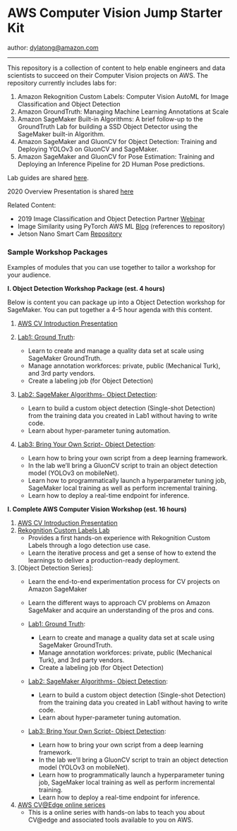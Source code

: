 # AWS Computer Vision Jump Starter Kit
author: dylatong@amazon.com

---

This repository is a collection of content to help enable engineers and data scientists to succeed on their Computer Vision projects on AWS. The repository currently includes labs for:

1. Amazon Rekognition Custom Labels: Computer Vision AutoML for Image Classification and Object Detection
2. Amazon GroundTruth: Managing Machine Learning Annotations at Scale
3. Amazon SageMaker Built-in Algorithms: A brief follow-up to the GroundTruth Lab for building a SSD Object Detector using the SageMaker built-in Algorithm.
4. Amazon SageMaker and GluonCV for Object Detection: Training and Deploying YOLOv3 on GluonCV and SageMaker.
5. Amazon SageMaker and GluonCV for Pose Estimation: Training and Deploying an Inference Pipeline for 2D Human Pose predictions.

Lab guides are shared [here](https://github.com/dylan-tong-aws/aws-cv-jumpstarter/tree/master/lab-guides).

2020 Overview Presentation is shared [here](https://github.com/dylan-tong-aws/aws-cv-jumpstarter/blob/master/presentations/aws-cv-partner-enablement-2020.pdf)

Related Content:
* 2019 Image Classification and Object Detection Partner [Webinar](https://www.youtube.com/watch?v=t7smVKL6d4Q)
* Image Similarity using PyTorch AWS ML [Blog](https://aws.amazon.com/blogs/machine-learning/a-personalized-shop-by-style-experience-using-pytorch-on-amazon-sagemaker-and-amazon-neptune/) (references to repository)
* Jetson Nano Smart Cam [Repository](https://github.com/dylan-tong-aws/jetson-nano-smart-cam)

### Sample Workshop Packages
Examples of modules that you can use together to tailor a workshop for your audience.

**I. Object Detection Workshop Package (est. 4 hours)**

Below is content you can package up into a Object Detection workshop for SageMaker. You can put together a 4-5 hour agenda with this content.

1. [AWS CV Introduction Presentation](https://github.com/dylan-tong-aws/aws-cv-jumpstarter/blob/master/presentations/aws-cv-partner-enablement-2020.pdf)
2. [Lab1: Ground Truth](https://github.com/dylan-tong-aws/aws-cv-jumpstarter/blob/master/lab-guides/Lab1-GroundTruth/Lab1-%20Ground%20Truth.pdf):
    - Learn to create and manage a quality data set at
    scale using SageMaker GroundTruth.
    - Manage annotation workforces: private,
    public (Mechanical Turk), and 3rd party
    vendors.
    - Create a labeling job (for Object Detection)
 3. [Lab2: SageMaker Algorithms- Object Detection](https://github.com/dylan-tong-aws/aws-cv-jumpstarter/blob/master/lab-guides/Lab2-SM-ObjectDetection/Lab2-SageMaker-Algorithms-ObjectDetection.pdf):
    - Learn to build a custom object detection (Single-shot
    Detection) from the training data you created in Lab1
    without having to write code.
    - Learn about hyper-parameter tuning automation.

4. [Lab3: Bring Your Own Script- Object Detection](https://github.com/dylan-tong-aws/aws-cv-jumpstarter/blob/master/lab-guides/Lab3-GluonCV-YOLOv3/Lab3-BYOS%20YOLOv3%20Object%20Detector%20on%20GluonCV.pdf):
    - Learn how to bring your own script from a deep
    learning framework.
    - In the lab we’ll bring a GluonCV script to train an
    object detection model (YOLOv3 on mobileNet).
    - Learn how to programmatically launch a
    hyperparameter tuning job, SageMaker local training
    as well as perform incremental training.
    - Learn how to deploy a real-time endpoint for
    inference.


**I. Complete AWS Computer Vision Workshop (est. 16 hours)**

1. [AWS CV Introduction Presentation](https://github.com/dylan-tong-aws/aws-cv-jumpstarter/blob/master/presentations/aws-cv-partner-enablement-2020.pdf)
2. [Rekognition Custom Labels Lab](https://github.com/dylan-tong-aws/aws-cv-jumpstarter/blob/master/lab-guides/Lab-Amazon%20Rekognition%20Custom%20Labels/Lab-Rekognition%20Custom%20Labels.pdf)
    - Provides a first hands-on experience with Rekognition Custom Labels through a logo detection use case.
    - Learn the iterative process and get a sense of how to extend the learnings to deliver a production-ready deployment.
3. [Object Detection Series]:
    - Learn the end-to-end experimentation process for CV projects on Amazon SageMaker
    - Learn the different ways to approach CV problems on Amazon SageMaker and acquire an understanding of the pros and cons.
    
    - [Lab1: Ground Truth](https://github.com/dylan-tong-aws/aws-cv-jumpstarter/blob/master/lab-guides/Lab1-GroundTruth/Lab1-%20Ground%20Truth.pdf):
        - Learn to create and manage a quality data set at
    scale using SageMaker GroundTruth.
        - Manage annotation workforces: private,
    public (Mechanical Turk), and 3rd party
    vendors.
        - Create a labeling job (for Object Detection)
    - [Lab2: SageMaker Algorithms- Object Detection](https://github.com/dylan-tong-aws/aws-cv-jumpstarter/blob/master/lab-guides/Lab2-SM-ObjectDetection/Lab2-SageMaker-Algorithms-ObjectDetection.pdf):
        - Learn to build a custom object detection (Single-shot
    Detection) from the training data you created in Lab1
    without having to write code.
        - Learn about hyper-parameter tuning automation.

    - [Lab3: Bring Your Own Script- Object Detection](https://github.com/dylan-tong-aws/aws-cv-jumpstarter/blob/master/lab-guides/Lab3-GluonCV-YOLOv3/Lab3-BYOS%20YOLOv3%20Object%20Detector%20on%20GluonCV.pdf):
        - Learn how to bring your own script from a deep
    learning framework.
        - In the lab we’ll bring a GluonCV script to train an
    object detection model (YOLOv3 on mobileNet).
        - Learn how to programmatically launch a
    hyperparameter tuning job, SageMaker local training
    as well as perform incremental training.
        - Learn how to deploy a real-time endpoint for
    inference.
4. [AWS CV@Edge online serices](http://cv-edge-aws.com/)
    - This is a online series with hands-on labs to teach you about CV@edge and associated tools available to you on AWS.
   
